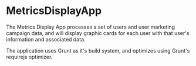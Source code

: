 # MetricsDisplayApp
The Metrics Display App processes a set of users and user marketing campaign data, and will display graphic cards for each user with that user's information and associated data.

The application uses Grunt as it's build system, and optimizes using Grunt's requirejs optimizer.

